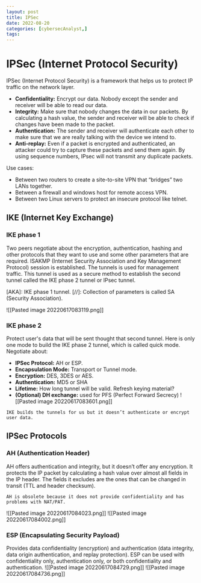 ```yaml
---
layout: post
title: IPSec
date: 2022-08-20
categories: [cybersecAnalyst,]
tags:
---
```


# IPSec (Internet Protocol Security)
IPSec (Internet Protocol Security) is a framework that helps us to protect IP traffic on the network layer.

- **Confidentiality:** Encrypt our data. Nobody except the sender and receiver will be able to read our data.
- **Integrity:** Make sure that nobody changes the data in our packets. By calculating a hash value, the sender and receiver will be able to check if changes have been made to the packet.
- **Authentication:** The sender and receiver will authenticate each other to make sure that we are really talking with the device we intend to.
- **Anti-replay:** Even if a packet is encrypted and authenticated, an attacker could try to capture these packets and send them again. By using sequence numbers, IPsec will not transmit any duplicate packets.

Use cases:
- Between two routers to create a site-to-site VPN that “bridges” two LANs together.
- Between a firewall and windows host for remote access VPN.
- Between two Linux servers to protect an insecure protocol like telnet.

## IKE (Internet Key Exchange)
### IKE phase 1
Two peers negotiate about the encryption, authentication, hashing and other protocols that they want to use and some other parameters that are required.
ISAKMP (Internet Security Association and Key Management Protocol) session is established.
The tunnels is used for management traffic. This tunnel is used as a secure method to establish the second tunnel called the IKE phase 2 tunnel or IPsec tunnel.

[AKA]: IKE phase 1 tunnel.
[//]: Collection of parameters is called SA (Security Association).

![[Pasted image 20220617083119.png]]

### IKE phase 2
Protect user's data that will be sent thought that second tunnel. Here is only one mode to build the IKE phase 2 tunnel, which is called quick mode.
Negotiate about:
- **IPSec Protocol:** AH or ESP.
- **Encapsulation Mode:** Transport or Tunnel mode.
- **Encryption:** DES, 3DES or AES.
- **Authentication:** MD5 or SHA
- **Lifetime:** How long tunnel will be valid. Refresh keying material?
- **(Optional) DH exchange:** used for PFS (Perfect Forward Secrecy)
![[Pasted image 20220617083601.png]]

```ad-important
IKE builds the tunnels for us but it doesn’t authenticate or encrypt user data.
```

## IPSec Protocols
### AH (Authentication Header) 
AH offers authentication and integrity, but it doesn’t offer any encryption. It protects the IP packet by calculating a hash value over almost all fields in the IP header. The fields it excludes are the ones that can be changed in transit (TTL and header checksum).
```ad-warning
AH is obsolete because it does not provide confidentiality and has problems with NAT/PAT.
```

![[Pasted image 20220617084023.png]]
![[Pasted image 20220617084002.png]]

### ESP (Encapsulating Security Payload)
Provides data confidentiality (encryption) and authentication (data integrity, data origin authentication, and replay protection). ESP can be used with confidentiality only, authentication only, or both confidentiality and authentication.
![[Pasted image 20220617084729.png]]
![[Pasted image 20220617084736.png]]
